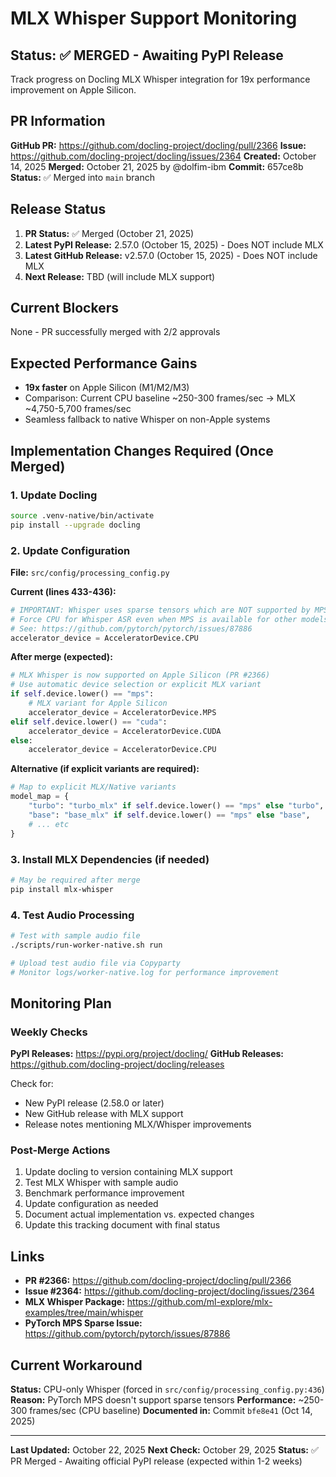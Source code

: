 # MLX Whisper Support Monitoring

## Status: ✅ MERGED - Awaiting PyPI Release

Track progress on Docling MLX Whisper integration for 19x performance improvement on Apple Silicon.

## PR Information

**GitHub PR:** https://github.com/docling-project/docling/pull/2366
**Issue:** https://github.com/docling-project/docling/issues/2364
**Created:** October 14, 2025
**Merged:** October 21, 2025 by @dolfim-ibm
**Commit:** 657ce8b
**Status:** ✅ Merged into `main` branch

## Release Status

1. **PR Status:** ✅ Merged (October 21, 2025)
2. **Latest PyPI Release:** 2.57.0 (October 15, 2025) - Does NOT include MLX
3. **Latest GitHub Release:** v2.57.0 (October 15, 2025) - Does NOT include MLX
4. **Next Release:** TBD (will include MLX support)

## Current Blockers

None - PR successfully merged with 2/2 approvals

## Expected Performance Gains

- **19x faster** on Apple Silicon (M1/M2/M3)
- Comparison: Current CPU baseline ~250-300 frames/sec → MLX ~4,750-5,700 frames/sec
- Seamless fallback to native Whisper on non-Apple systems

## Implementation Changes Required (Once Merged)

### 1. Update Docling

```bash
source .venv-native/bin/activate
pip install --upgrade docling
```

### 2. Update Configuration

**File:** `src/config/processing_config.py`

**Current (lines 433-436):**
```python
# IMPORTANT: Whisper uses sparse tensors which are NOT supported by MPS
# Force CPU for Whisper ASR even when MPS is available for other models
# See: https://github.com/pytorch/pytorch/issues/87886
accelerator_device = AcceleratorDevice.CPU
```

**After merge (expected):**
```python
# MLX Whisper is now supported on Apple Silicon (PR #2366)
# Use automatic device selection or explicit MLX variant
if self.device.lower() == "mps":
    # MLX variant for Apple Silicon
    accelerator_device = AcceleratorDevice.MPS
elif self.device.lower() == "cuda":
    accelerator_device = AcceleratorDevice.CUDA
else:
    accelerator_device = AcceleratorDevice.CPU
```

**Alternative (if explicit variants are required):**
```python
# Map to explicit MLX/Native variants
model_map = {
    "turbo": "turbo_mlx" if self.device.lower() == "mps" else "turbo",
    "base": "base_mlx" if self.device.lower() == "mps" else "base",
    # ... etc
}
```

### 3. Install MLX Dependencies (if needed)

```bash
# May be required after merge
pip install mlx-whisper
```

### 4. Test Audio Processing

```bash
# Test with sample audio file
./scripts/run-worker-native.sh run

# Upload test audio file via Copyparty
# Monitor logs/worker-native.log for performance improvement
```

## Monitoring Plan

### Weekly Checks

**PyPI Releases:** https://pypi.org/project/docling/
**GitHub Releases:** https://github.com/docling-project/docling/releases

Check for:
- New PyPI release (2.58.0 or later)
- New GitHub release with MLX support
- Release notes mentioning MLX/Whisper improvements

### Post-Merge Actions

1. Update docling to version containing MLX support
2. Test MLX Whisper with sample audio
3. Benchmark performance improvement
4. Update configuration as needed
5. Document actual implementation vs. expected changes
6. Update this tracking document with final status

## Links

- **PR #2366:** https://github.com/docling-project/docling/pull/2366
- **Issue #2364:** https://github.com/docling-project/docling/issues/2364
- **MLX Whisper Package:** https://github.com/ml-explore/mlx-examples/tree/main/whisper
- **PyTorch MPS Sparse Issue:** https://github.com/pytorch/pytorch/issues/87886

## Current Workaround

**Status:** CPU-only Whisper (forced in `src/config/processing_config.py:436`)
**Reason:** PyTorch MPS doesn't support sparse tensors
**Performance:** ~250-300 frames/sec (CPU baseline)
**Documented in:** Commit `bfe8e41` (Oct 14, 2025)

---

**Last Updated:** October 22, 2025
**Next Check:** October 29, 2025
**Status:** ✅ PR Merged - Awaiting official PyPI release (expected within 1-2 weeks)
